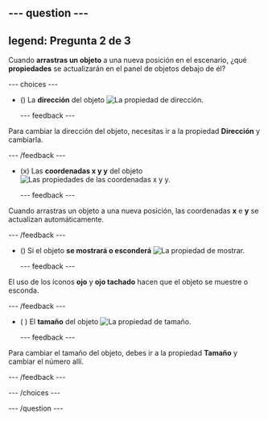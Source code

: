 --- question ---
---
legend: Pregunta 2 de 3
---

Cuando **arrastras un objeto** a una nueva posición en el escenario, ¿qué **propiedades** se actualizarán en el panel de objetos debajo de él?

--- choices ---

- () La **dirección** del objeto ![La propiedad de dirección.](images/direction.png)

  --- feedback ---

Para cambiar la dirección del objeto, necesitas ir a la propiedad **Dirección** y cambiarla.

  --- /feedback ---

- (x) Las **coordenadas x y y** del objeto ![Las propiedades de las coordenadas x y y.](images/coordinates.png)

  --- feedback ---

Cuando arrastras un objeto a una nueva posición, las coordenadas **x** e **y** se actualizan automáticamente.

  --- /feedback ---

- () Si el objeto **se mostrará o esconderá** ![La propiedad de mostrar.](images/visibility.png)

  --- feedback ---

El uso de los íconos **ojo** y **ojo tachado** hacen que el objeto se muestre o esconda.

  --- /feedback ---

- ( ) El **tamaño** del objeto ![La propiedad de tamaño.](images/size.png)

  --- feedback ---

Para cambiar el tamaño del objeto, debes ir a la propiedad **Tamaño** y cambiar el número allí.

  --- /feedback ---

--- /choices ---

--- /question ---
